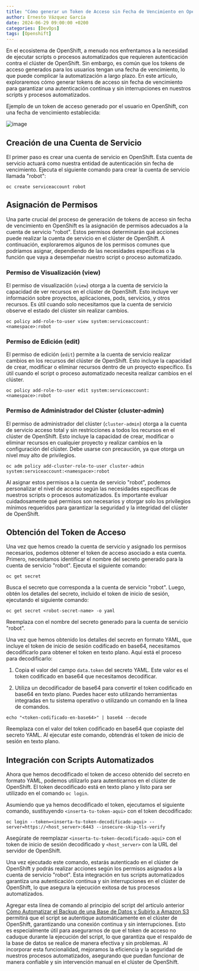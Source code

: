 ```yaml
---
title: "Cómo generar un Token de Acceso sin Fecha de Vencimiento en OpenShift"
author: Ernesto Vázquez García
date: 2024-06-29 09:00:00 +0200
categories: [DevOps]
tags: [Openshift]
---
```


En el ecosistema de OpenShift, a menudo nos enfrentamos a la necesidad de ejecutar scripts o procesos automatizados que requieren autenticación contra el clúster de OpenShift. Sin embargo, es común que los tokens de acceso generados para los usuarios tengan una fecha de vencimiento, lo que puede complicar la automatización a largo plazo. En este artículo, exploraremos cómo generar tokens de acceso sin fecha de vencimiento para garantizar una autenticación continua y sin interrupciones en nuestros scripts y procesos automatizados.

Ejemplo de un token de acceso generado por el usuario en OpenShift, con una fecha de vencimiento establecida:

![image](https://github.com/ernestovazquez/ernestovazquez.github.io/assets/32536051/53d48da8-42b6-44e0-b69d-6e8317969528)

## Creación de una Cuenta de Servicio

El primer paso es crear una cuenta de servicio en OpenShift. Esta cuenta de servicio actuará como nuestra entidad de autenticación sin fecha de vencimiento. Ejecuta el siguiente comando para crear la cuenta de servicio llamada "robot":

```
oc create serviceaccount robot
```

## Asignación de Permisos

Una parte crucial del proceso de generación de tokens de acceso sin fecha de vencimiento en OpenShift es la asignación de permisos adecuados a la cuenta de servicio "robot". Estos permisos determinarán qué acciones puede realizar la cuenta de servicio en el clúster de OpenShift. A continuación, exploraremos algunos de los permisos comunes que podríamos asignar, dependiendo de las necesidades específicas o la función que vaya a desempeñar nuestro script o proceso automatizado.

### Permiso de Visualización (view)

El permiso de visualización (`view`) otorga a la cuenta de servicio la capacidad de ver recursos en el clúster de OpenShift. Esto incluye ver información sobre proyectos, aplicaciones, pods, servicios, y otros recursos. Es útil cuando solo necesitamos que la cuenta de servicio observe el estado del clúster sin realizar cambios.

```
oc policy add-role-to-user view system:serviceaccount:<namespace>:robot
```

### Permiso de Edición (edit)

El permiso de edición (`edit`) permite a la cuenta de servicio realizar cambios en los recursos del clúster de OpenShift. Esto incluye la capacidad de crear, modificar o eliminar recursos dentro de un proyecto específico. Es útil cuando el script o proceso automatizado necesita realizar cambios en el clúster.

```
oc policy add-role-to-user edit system:serviceaccount:<namespace>:robot
```

### Permiso de Administrador del Clúster (cluster-admin)

El permiso de administrador del clúster (`cluster-admin`) otorga a la cuenta de servicio acceso total y sin restricciones a todos los recursos en el clúster de OpenShift. Esto incluye la capacidad de crear, modificar o eliminar recursos en cualquier proyecto y realizar cambios en la configuración del clúster. Debe usarse con precaución, ya que otorga un nivel muy alto de privilegios.

```
oc adm policy add-cluster-role-to-user cluster-admin system:serviceaccount:<namespace>:robot
```

Al asignar estos permisos a la cuenta de servicio "robot", podemos personalizar el nivel de acceso según las necesidades específicas de nuestros scripts o procesos automatizados. Es importante evaluar cuidadosamente qué permisos son necesarios y otorgar solo los privilegios mínimos requeridos para garantizar la seguridad y la integridad del clúster de OpenShift.

## Obtención del Token de Acceso

Una vez que hemos creado la cuenta de servicio y asignado los permisos necesarios, podemos obtener el token de acceso asociado a esta cuenta. Primero, necesitamos identificar el nombre del secreto generado para la cuenta de servicio "robot". Ejecuta el siguiente comando:

```
oc get secret
```

Busca el secreto que corresponda a la cuenta de servicio "robot". Luego, obtén los detalles del secreto, incluido el token de inicio de sesión, ejecutando el siguiente comando:

```
oc get secret <robot-secret-name> -o yaml
```

Reemplaza <robot-secret-name> con el nombre del secreto generado para la cuenta de servicio "robot".

Una vez que hemos obtenido los detalles del secreto en formato YAML, que incluye el token de inicio de sesión codificado en base64, necesitamos decodificarlo para obtener el token en texto plano. Aquí está el proceso para decodificarlo:

1. Copia el valor del campo `data.token` del secreto YAML. Este valor es el token codificado en base64 que necesitamos decodificar.

2. Utiliza un decodificador de base64 para convertir el token codificado en base64 en texto plano. Puedes hacer esto utilizando herramientas integradas en tu sistema operativo o utilizando un comando en la línea de comandos.

```
echo "<token-codificado-en-base64>" | base64 --decode
```

Reemplaza <token-codificado-en-base64> con el valor del token codificado en base64 que copiaste del secreto YAML. Al ejecutar este comando, obtendrás el token de inicio de sesión en texto plano.

## Integración con Scripts Automatizados

Ahora que hemos decodificado el token de acceso obtenido del secreto en formato YAML, podemos utilizarlo para autenticarnos en el clúster de OpenShift. El token decodificado está en texto plano y listo para ser utilizado en el comando `oc login`.

Asumiendo que ya hemos decodificado el token, ejecutamos el siguiente comando, sustituyendo `<inserta-tu-token-aqui>` con el token decodificado:

```
oc login --token=<inserta-tu-token-decodificado-aqui> --server=https://<host_server>:6443 --insecure-skip-tls-verify
```
 
Asegúrate de reemplazar `<inserta-tu-token-decodificado-aqui>` con el token de inicio de sesión decodificado y `<host_server>` con la URL del servidor de OpenShift.

Una vez ejecutado este comando, estarás autenticado en el clúster de OpenShift y podrás realizar acciones según los permisos asignados a la cuenta de servicio "robot". Esta integración en tus scripts automatizados garantiza una autenticación continua y sin interrupciones en el clúster de OpenShift, lo que asegura la ejecución exitosa de tus procesos automatizados.

Agregar esta línea de comando al principio del script del artículo anterior [Cómo Automatizar el Backup de una Base de Datos y Subirlo a Amazon S3](https://ernestovazquez.es/posts/backup-s3) permitirá que el script se autentique automáticamente en el clúster de OpenShift, garantizando una conexión continua y sin interrupciones. Esto es especialmente útil para asegurarnos de que el token de acceso no caduque durante la ejecución del script, lo que garantiza que el respaldo de la base de datos se realice de manera efectiva y sin problemas. Al incorporar esta funcionalidad, mejoramos la eficiencia y la seguridad de nuestros procesos automatizados, asegurando que puedan funcionar de manera confiable y sin intervención manual en el clúster de OpenShift.
